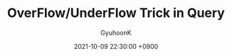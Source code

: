 ---
layout: post
current: post
cover: assets/built/images/overflow-banner.jpg
navigation: True
title: OverFlow/UnderFlow Trick in Query
date: 2021-10-09 22:30:00 +0900
tags: [database]
class: post-template
subclass: 'post tag-database'
author: GyuhoonK
---